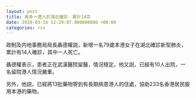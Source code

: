 ```yaml
---
layout: post
title: 再多一港人於湖北確診　累計14宗
date: 2020-03-16 12:29:07.000000000 +08:00
categories: rss
---
```


政制及内地事務局局長聶德權説，新增一名79歲本港女子在湖北確診新型肺炎，累計有14人確診，其中一人死亡。

聶德權表示，患者正在武漢醫院留醫，情況穩定。他又説，已經有10人出院，一名留院港人情況嚴重。

另外，他説，已經將13批藥物寄到有長期病患港人的住處，協助233名香港居民服用本港的藥物。
